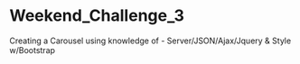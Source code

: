 # Weekend_Challenge_3
Creating a Carousel using knowledge of - Server/JSON/Ajax/Jquery &amp; Style w/Bootstrap
